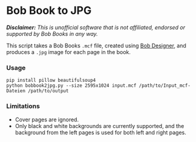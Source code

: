 Bob Book to JPG
===

***Disclaimer:*** *This is unofficial software that is not affiliated, endorsed or supported by Bob Books in any way.*

This script takes a Bob Books `.mcf` file, created using [Bob
Designer](https://www.bobbooks.co.uk/create/bob-designer-software), and
produces a `.jpg` image for each page in the book.

### Usage

    pip install pillow beautifulsoup4
    python bobbook2jpg.py --size 2595x1024 input.mcf /path/to/Input_mcf-Dateien /path/to/output

### Limitations

* Cover pages are ignored.
* Only black and white backgrounds are currently supported, and the background
from the left pages is used for both left and right pages.
